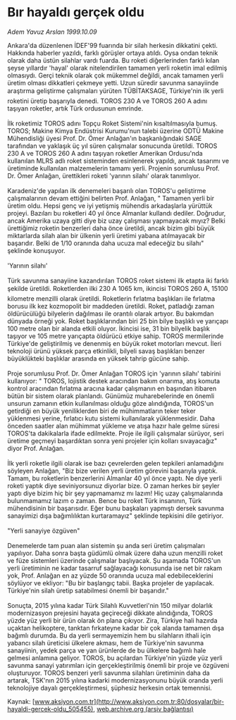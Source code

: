 # Bır hayaldı gerçek oldu

*Adem Yavuz Arslan 1999.10.09*

<div class="pNewsDetailMainContent ctx_content" itemprop="articleBody">
 Ankara'da düzenlenen İDEF'99 fuarında bir silah herkesin dikkatini çekti. Hakkında haberler yazıldı, farklı görüşler ortaya atıldı. Oysa ondan teknik olarak daha üstün silahlar vardı fuarda. Bu roketi diğerlerinden farklı kılan şeyse yıllardır 'hayal' olarak nitelendirilen tamamen yerli roketin imal edilmiş olmasıydı. Gerçi teknik olarak çok mükemmel değildi, ancak tamamen yerli üretim olması dikkatleri çekmeye yetti. Uzun süredir savunma sanayiinde araştırma geliştirme çalışmaları yürüten TÜBİTAKSAGE, Türkiye'nin ilk yerli roketini üretip başarıyla denedi. TOROS 230 A ve TOROS 260 A adını taşıyan roketler, artık Türk ordusunun emrinde.
 <br/>
 <br/>
 İlk roketimiz TOROS adını Topçu Roket Sistemi'nin kısaltılmasıyla bumuş. TOROS; Makine Kimya Endüstrisi Kurumu'nun talebi üzerine ODTÜ Makine Mühendisliği üyesi Prof. Dr. Ömer Anlağan'ın başkanlığındaki SAGE tarafından ve yaklaşık üç yıl süren çalışmalar sonucunda üretildi. TOROS 230 A ve TOROS 260 A adını taşıyan roketler Amerikan Ordusu'nda kullanılan MLRS adlı roket sisteminden esinlenerek yapıldı, ancak tasarımı ve üretiminde kullanılan malzemelerin tamamı yerli. Projenin sorumlusu Prof. Dr. Ömer Anlağan, ürettikleri roketi 'yarının silahı' olarak tanımlıyor.
 <br/>
 <br/>
 Karadeniz'de yapılan ilk denemeleri başarılı olan TOROS'u geliştirme çalışmalarının devam ettiğini belirten Prof. Anlağan, " Tamamen yerli bir üretim oldu. Hepsi genç ve iyi yetişmiş mühendis arkadaşlarla yürüttük projeyi. Bazıları bu roketleri 40 yıl önce Almanlar kullandı dediler. Doğrudur, ancak Amerika uzaya gitti diye biz uzay çalışması yapmayacak mıyız? Belki ürettiğimiz roketin benzerleri daha önce üretildi, ancak bizim gibi büyük miktarlarda silah alan bir ülkenin yerli üretimi yabana atılmayacak bir başarıdır. Belki de 1/10 oranında daha ucuza mal edeceğiz bu silahı" şeklinde konuşuyor.
 <br/>
 <br/>
 'Yarının silahı'
 <br/>
 <br/>
 Türk savunma sanayiine kazandırılan TOROS roket sistemi ilk etapta iki farklı şekilde üretildi. Roketlerden ilki 230 A 1065 km, ikincisi TOROS 260 A, 15100 kilometre menzilli olarak üretildi. Roketlerin fırlatma başlıkları ile fırlatma borusu ilk kez kozmopolit bir maddeden üretildi. Roket, patladığı zaman öldürücülüğü bilyelerin dağılması ile orantılı olarak artıyor. Bu bakımdan dünyada örneği yok. Roket başlıklarından biri 25 bin bilye başlıklı ve yarıçapı 100 metre olan bir alanda etkili oluyor. İkincisi ise, 31 bin bilyelik başlık taşıyor ve 105 metre yarıçapta öldürücü etkiye sahip. TOROS mermilerinde Türkiye'de geliştirilmiş ve denenmiş en büyük roket motorları mevcut. İleri teknoloji ürünü yüksek parça etkinlikli, bilyeli savaş başlıkları benzer büyüklükteki başlıklar arasında en yüksek tahrip gücüne sahip.
 <br/>
 <br/>
 Proje sorumlusu Prof. Dr. Ömer Anlağan TOROS için 'yarının silahı' tabirini kullanıyor: " TOROS, lojistik destek aracından bakım onarıma, atış komuta kontrol aracından fırlatma aracına kadar çalışmanın en başından itibaren bütün bir sistem olarak planlandı. Günümüz muharebelerinde en önemli unsurun zamanın etkin kullanılması olduğu göze alındığında, TOROS'un getirdiği en büyük yeniliklerden biri de mühimmatların teker teker yüklenmesi yerine, fırlatıcı kutu sistemi kullanılarak yüklenmesidir. Daha önceden saatler alan mühimmat yükleme ve atışa hazır hale gelme süresi TOROS'ta dakikalarla ifade edilmekte. Proje ile ilgili çalışmalar sürüyor, seri üretime geçmeyi başardıktan sonra yeni projeler için kolları sıvayacağız" diyor Prof. Anlağan.
 <br/>
 <br/>
 İlk yerli roketle ilgili olarak ise bazı çevrelerden gelen tepkileri anlamadığını söyleyen Anlağan, "Biz bize verilen yerli üretim görevini başarıyla yaptık. Tamam, bu roketlerin benzerlerini Almanlar 40 yıl önce yaptı. Ne diye yerli roketi yaptık diye seviniyorsunuz diyorlar bize. O zaman herkes bir şeyler yaptı diye bizim hiç bir şey yapmamamız mı lazım! Hiç uzay çalışmalarında bulunmamamız lazım o zaman. Bence bu roket Türk insanının, Türk mühendisinin bir başarısıdır. Eğer bunu başkaları yapmıştı dersek savunma sanayimizi dışa bağımlılıktan kurtaramayız" şeklinde tepkisini dile getiriyor.
 <br/>
 <br/>
 "Yerli sanayiye özgüven"
 <br/>
 <br/>
 Denemelerde tam puan alan sistemin şu anda seri üretim çalışmaları yapılıyor. Daha sonra başta güdümlü olmak üzere daha uzun menzilli roket ve füze sistemleri üzerinde çalışmalar başlıyacak. Şu aşamada TOROS'un yerli üretiminin ne kadar tasarruf sağlayacağı konusunda ise net bir rakam yok, Prof. Anlağan en az yüzde 50 oranında ucuza mal edebileceklerini söylüyor ve ekliyor: "Bu bir başlangıç tabii. Başka projeler de yapılacak. Türkiye'nin silah üretip satabilmesi önemli bir başarıdır."
 <br/>
 <br/>
 Sonuçta, 2015 yılına kadar Türk Silahlı Kuvvetleri'nin 150 milyar dolarlık modernizasyon prejesini hayata geçireceği dikkate alındığında, TOROS yüzde yüz yerli bir ürün olarak ön plana çıkıyor. Zira, Türkiye hali hazırda uçaktan helikoptere, tanktan fırkateyne kadar bir çok alanda tamamen dışa bağımlı durumda. Bu da yerli sermayemizin hem bu silahların ithali için yabancı silah üreticisi ülkelere akması, hem de Türkiye'nin savunma sanayiinin, yedek parça ve yan ürünlerde de bu ülkelere bağımlı hale gelmesi anlamına geliyor. TOROS, bu açılardan Türkiye'nin yüzde yüz yerli savunma sanayi yatırımları için gerçekleştirilmiş önemli bir proje ve özgüveni oluşturuyor. TOROS benzeri yerli savunma silahları üretiminin daha da artarak, TSK'nın 2015 yılına kadarki modernizasyonunu büyük oranda yerli teknolojiye dayalı gerçekleştirmesi, şüphesiz herkesin ortak temennisi.
 <br/>
</div>


Kaynak: [www.aksiyon.com.tr](http://www.aksiyon.com.tr:80/dosyalar/bir-hayaldi-gercek-oldu_505455), [web.archive.org (arşiv bağlantısı)](http://web.archive.org/web/20160305014839/http://www.aksiyon.com.tr:80/dosyalar/bir-hayaldi-gercek-oldu_505455)

